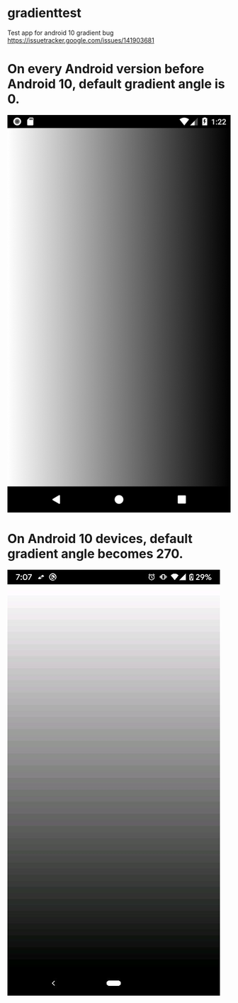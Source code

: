 # gradienttest
Test app for android 10 gradient bug https://issuetracker.google.com/issues/141903681

# On every Android version before Android 10, default gradient angle is 0. 

![](screenshots/PixelXL-Android8(api26).png?raw=true "PixelXL-Android8(api26)")


# On Android 10 devices, default gradient angle becomes 270. 

![](screenshots/Pixel2XL-Android10(api29).png?raw=true "Pixel2XL-Android10(api29)")
